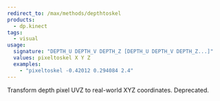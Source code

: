 ```yaml
---
redirect_to: /max/methods/depthtoskel
products:
  - dp.kinect
tags:
  - visual
usage:
  signature: "DEPTH_U DEPTH_V DEPTH_Z [DEPTH_U DEPTH_V DEPTH_Z...]"
  values: pixeltoskel X Y Z
  examples:
    - "pixeltoskel -0.42012 0.294084 2.4"
---
```


Transform depth pixel UVZ to real-world XYZ coordinates. Deprecated.
